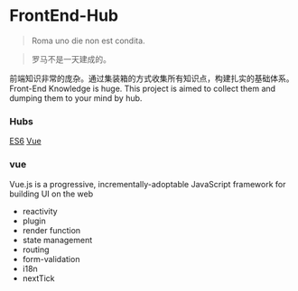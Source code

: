 # FrontEnd-Hub

> Roma uno die non est condita.

> 罗马不是一天建成的。

前端知识非常的庞杂。通过集装箱的方式收集所有知识点，构建扎实的基础体系。
Front-End Knowledge is huge. This project is aimed to collect them
and dumping them to your mind by hub.

### Hubs
[ES6](./es6.md)
[Vue](./vue.md)


### vue

Vue.js is a progressive, incrementally-adoptable JavaScript framework for building UI on the web

* reactivity
* plugin
* render function
* state management
* routing
* form-validation
* i18n
* nextTick
